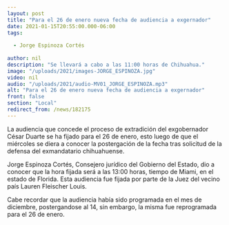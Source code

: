 ```yaml
---
layout: post
title: "Para el 26 de enero nueva fecha de audiencia a exgernador"
date: 2021-01-15T20:55:00.000-06:00
tags:
  
  - Jorge Espinoza Cortés
  
author: nil
description: "Se llevará a cabo a las 11:00 horas de Chihuahua."
image: "/uploads/2021/images-JORGE_ESPINOZA.jpg"
video: nil
audio: "/uploads/2021/audio-MV01_JORGE_ESPINOZA.mp3"
alt: "Para el 26 de enero nueva fecha de audiencia a exgernador"
front: false
section: "Local"
redirect_from: /news/182175
---
```


La audiencia que concede el proceso de extradición del exgobernador César Duarte se ha fijado para el 26 de enero, esto luego de que el miércoles se diera a conocer la postergación de la fecha tras solicitud de la defensa del exmandatario chihuahuense.

Jorge Espinoza Cortés, Consejero jurídico del Gobierno del Estado, dio a conocer que la hora fijada será a las 13:00 horas, tiempo de Miami, en el estado de Florida. Esta audiencia fue fijada por parte de la Juez del vecino país Lauren Fleischer Louis.

Cabe recordar que la audiencia había sido programada en el mes de diciembre, postergandose al 14, sin embargo, la misma fue reprogramada para el 26 de enero.
